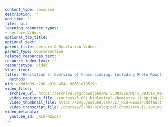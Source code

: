 ```yaml
---
content_type: resource
description: ''
end_time: ''
file: null
learning_resource_types:
- Lecture Videos
optional_tab_title: ''
optional_text: ''
parent_title: Lecture & Recitation Videos
parent_type: CourseSection
related_resources_text: ''
resource_index_text: ''
resourcetype: Video
start_time: ''
title: 'Recitation 5: Overview of Cross-Linking, Including Photo-Reactive Cross-Linking
  Methods'
uid: edddfd99-c298-a91b-454e-98631e795f9a
video_files:
  archive_url: https://archive.org/download/MIT5.08JS16/MIT5_08JS16_Recitation_05_300k.mp4
  video_captions_file: /courses/5-08j-biological-chemistry-ii-spring-2016/00d6d12e679c51e8845547cb273c7adb_Rcd-NZwoi4.vtt
  video_thumbnail_file: https://img.youtube.com/vi/_Rcd-NZwoi4/default.jpg
  video_transcript_file: /courses/5-08j-biological-chemistry-ii-spring-2016/fae5809de80a515e64b4539e4d5553de_Rcd-NZwoi4.pdf
video_metadata:
  youtube_id: _Rcd-NZwoi4
---
```

